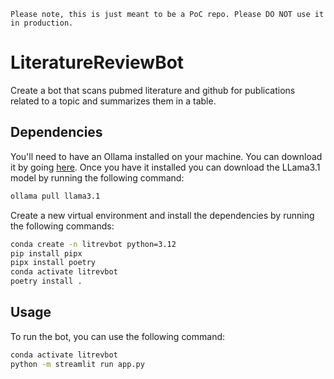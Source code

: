 ```text
Please note, this is just meant to be a PoC repo. Please DO NOT use it in production.
```

# LiteratureReviewBot

Create a bot that scans pubmed literature and github for publications related to a topic and summarizes them in a table.

## Dependencies

You'll need to have an Ollama installed on your machine. You can download it by going [here](https://ollama.com/download). Once you have it installed you can download the LLama3.1 model by running the following command:

```bash
ollama pull llama3.1
```

Create a new virtual environment and install the dependencies by running the following commands:

```bash
conda create -n litrevbot python=3.12
pip install pipx
pipx install poetry
conda activate litrevbot
poetry install .
```

## Usage

To run the bot, you can use the following command:

```bash
conda activate litrevbot
python -m streamlit run app.py
```
